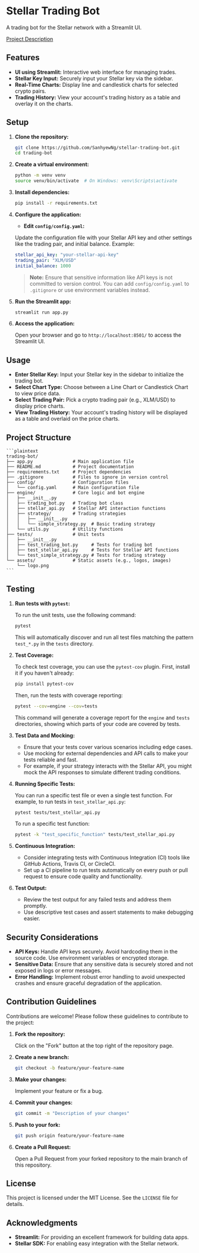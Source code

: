 # Stellar Trading Bot

A trading bot for the Stellar network with a Streamlit UI.

[Project Description](ProjectDescription.md)

## Features

- **UI using Streamlit:** Interactive web interface for managing trades.
- **Stellar Key Input:** Securely input your Stellar key via the sidebar.
- **Real-Time Charts:** Display line and candlestick charts for selected crypto pairs.
- **Trading History:** View your account's trading history as a table and overlay it on the charts.

## Setup

1. **Clone the repository:**

    ```bash
    git clone https://github.com/SanhyewNg/stellar-trading-bot.git
    cd trading-bot
    ```

2. **Create a virtual environment:**

    ```bash
    python -m venv venv
    source venv/bin/activate  # On Windows: venv\Scripts\activate
    ```

3. **Install dependencies:**

    ```bash
    pip install -r requirements.txt
    ```

4. **Configure the application:**

    - **Edit `config/config.yaml`:** 

    Update the configuration file with your Stellar API key and other settings like the trading pair, and initial balance. Example:

    ```yaml
    stellar_api_key: "your-stellar-api-key"
    trading_pair: "XLM/USD"
    initial_balance: 1000
    ```

    > **Note:** Ensure that sensitive information like API keys is not committed to version control. You can add `config/config.yaml` to `.gitignore` or use environment variables instead.

5. **Run the Streamlit app:**

    ```bash
    streamlit run app.py
    ```

6. **Access the application:**

    Open your browser and go to `http://localhost:8501/` to access the Streamlit UI.

## Usage

- **Enter Stellar Key:** Input your Stellar key in the sidebar to initialize the trading bot.
- **Select Chart Type:** Choose between a Line Chart or Candlestick Chart to view price data.
- **Select Trading Pair:** Pick a crypto trading pair (e.g., XLM/USD) to display price charts.
- **View Trading History:** Your account's trading history will be displayed as a table and overlaid on the price charts.

## Project Structure

    ```plaintext
    trading-bot/
    ├── app.py               # Main application file
    ├── README.md            # Project documentation
    ├── requirements.txt     # Project dependencies
    ├── .gitignore           # Files to ignore in version control
    ├── config/              # Configuration files
    │   └── config.yaml      # Main configuration file
    ├── engine/              # Core logic and bot engine
    │   ├── __init__.py
    │   ├── trading_bot.py   # Trading bot class
    │   ├── stellar_api.py   # Stellar API interaction functions
    │   ├── strategy/        # Trading strategies
    │   │   ├── __init__.py
    │   │   └── simple_strategy.py  # Basic trading strategy
    │   └── utils.py         # Utility functions
    ├── tests/               # Unit tests
    │   ├── __init__.py
    │   ├── test_trading_bot.py     # Tests for trading bot
    │   ├── test_stellar_api.py     # Tests for Stellar API functions
    │   └── test_simple_strategy.py # Tests for trading strategy
    └── assets/              # Static assets (e.g., logos, images)
        └── logo.png
    ```

## Testing

1. **Run tests with `pytest`:**

    To run the unit tests, use the following command:

    ```bash
    pytest
    ```

    This will automatically discover and run all test files matching the pattern `test_*.py` in the `tests` directory.

2. **Test Coverage:**

   To check test coverage, you can use the `pytest-cov` plugin. First, install it if you haven't already:

   ```bash
   pip install pytest-cov
   ```

   Then, run the tests with coverage reporting:

   ```bash
   pytest --cov=engine --cov=tests
   ```

   This command will generate a coverage report for the `engine` and `tests` directories, showing which parts of your code are covered by tests.

3. **Test Data and Mocking:**

   - Ensure that your tests cover various scenarios including edge cases.
   - Use mocking for external dependencies and API calls to make your tests reliable and fast.
   - For example, if your strategy interacts with the Stellar API, you might mock the API responses to simulate different trading conditions.

4. **Running Specific Tests:**

   You can run a specific test file or even a single test function. For example, to run tests in `test_stellar_api.py`:

   ```bash
   pytest tests/test_stellar_api.py
   ```

   To run a specific test function:

   ```bash
   pytest -k "test_specific_function" tests/test_stellar_api.py
   ```

5. **Continuous Integration:**

   - Consider integrating tests with Continuous Integration (CI) tools like GitHub Actions, Travis CI, or CircleCI.
   - Set up a CI pipeline to run tests automatically on every push or pull request to ensure code quality and functionality.

6. **Test Output:**

   - Review the test output for any failed tests and address them promptly.
   - Use descriptive test cases and assert statements to make debugging easier.

## Security Considerations

- **API Keys:** Handle API keys securely. Avoid hardcoding them in the source code. Use environment variables or encrypted storage.
- **Sensitive Data:** Ensure that any sensitive data is securely stored and not exposed in logs or error messages.
- **Error Handling:** Implement robust error handling to avoid unexpected crashes and ensure graceful degradation of the application.

## Contribution Guidelines

Contributions are welcome! Please follow these guidelines to contribute to the project:

1. **Fork the repository:**

   Click on the "Fork" button at the top right of the repository page.

2. **Create a new branch:**

   ```bash
   git checkout -b feature/your-feature-name
   ```

3. **Make your changes:**

   Implement your feature or fix a bug.

4. **Commit your changes:**

   ```bash
   git commit -m "Description of your changes"
   ```

5. **Push to your fork:**

   ```bash
   git push origin feature/your-feature-name
   ```

6. **Create a Pull Request:**

   Open a Pull Request from your forked repository to the main branch of this repository.

## License

This project is licensed under the MIT License. See the `LICENSE` file for details.

## Acknowledgments

- **Streamlit:** For providing an excellent framework for building data apps.
- **Stellar SDK:** For enabling easy integration with the Stellar network.


